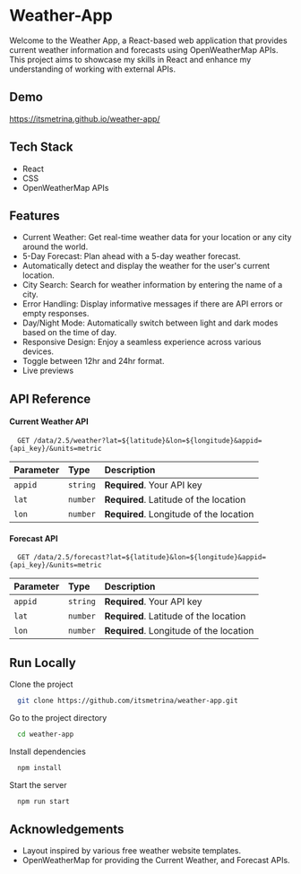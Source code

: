 
# Weather-App

Welcome to the Weather App, a React-based web application that provides current weather information and forecasts using OpenWeatherMap APIs. This project aims to showcase my skills in React and enhance my understanding of working with external APIs.
## Demo

https://itsmetrina.github.io/weather-app/


## Tech Stack

- React
- CSS
- OpenWeatherMap APIs


## Features

- Current Weather: Get real-time weather data for your location or any city around the world.
- 5-Day Forecast: Plan ahead with a 5-day weather forecast.
- Automatically detect and display the weather for the user's current location.
- City Search: Search for weather information by entering the name of a city.
- Error Handling: Display informative messages if there are API errors or empty responses.
- Day/Night Mode: Automatically switch between light and dark modes based on the time of day.
- Responsive Design: Enjoy a seamless experience across various devices.
- Toggle between 12hr and 24hr format.
- Live previews

## API Reference


#### Current Weather API

```http
  GET /data/2.5/weather?lat=${latitude}&lon=${longitude}&appid={api_key}/&units=metric
```

| Parameter | Type     | Description                |
| :-------- | :------- | :------------------------- |
| `appid` | `string` | **Required**. Your API key |
| `lat` | `number` | **Required**. Latitude of the location |
| `lon` | `number` | **Required**. Longitude of the location|

#### Forecast API

```http
  GET /data/2.5/forecast?lat=${latitude}&lon=${longitude}&appid={api_key}/&units=metric
```

| Parameter | Type     | Description                |
| :-------- | :------- | :------------------------- |
| `appid` | `string` | **Required**. Your API key |
| `lat` | `number` | **Required**. Latitude of the location |
| `lon` | `number` | **Required**. Longitude of the location|

## Run Locally

Clone the project

```bash
  git clone https://github.com/itsmetrina/weather-app.git
```

Go to the project directory

```bash
  cd weather-app
```

Install dependencies

```bash
  npm install
```

Start the server

```bash
  npm run start
```


## Acknowledgements

- Layout inspired by various free weather website templates.
- OpenWeatherMap for providing the Current Weather, and Forecast APIs.
